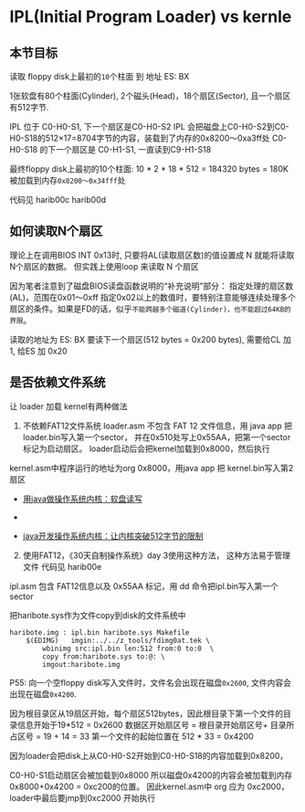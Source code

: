 # IPL(Initial Program Loader) vs kernle

## 本节目标
读取 floppy disk上最初的`10`个柱面 到 地址 ES: BX

1张软盘有80个柱面(Cylinder), 2个磁头(Head)，18个扇区(Sector), 且一个扇区有512字节. 

IPL 位于 C0-H0-S1, 下一个扇区是C0-H0-S2
IPL 会把磁盘上C0-H0-S2到C0-H0-S18的512×17=8704字节的内容，装载到了内存的0x8200～0xa3ff处
C0-H0-S18 的下一个扇区是 C0-H1-S1, 一直读到C9-H1-S18

最终floppy disk上最初的10个柱面: 10 * 2 * 18 * 512 = 184320 bytes = 180K 被加载到内存`0x8200～0x34fff`处

代码见
harib00c
harib00d

## 如何读取N个扇区
理论上在调用BIOS INT 0x13时, 只要将AL(读取扇区数)的值设置成 N 就能将读取 N个扇区的数据。
但实践上使用loop 来读取 N 个扇区

因为笔者注意到了磁盘BIOS读盘函数说明的“补充说明”部分：
指定处理的扇区数(AL)，范围在0x01～0xff 指定0x02以上的数值时，要特别注意能够连续处理多个扇区的条件。如果是FD的话，似乎`不能跨越多个磁道(Cylinder)，也不能超过64KB的界限`。

读取的地址为 ES: BX
要读下一个扇区(512 bytes = 0x200 bytes), 需要给CL 加 1, 给ES 加 0x20


## 是否依赖文件系统
让 loader 加载 kernel有两种做法

1. 不依赖FAT12文件系统
loader.asm 不包含 FAT 12 文件信息，用 java app 把 loader.bin写入第一个sector，
并在0x510处写上0x55AA，把第一个sector标记为启动扇区。
loader启动后会把kernel加载到0x8000，然后执行

kernel.asm中程序运行的地址为org   0x8000，用java app 把 kernel.bin写入第2扇区

- [用java做操作系统内核：软盘读写](https://blog.csdn.net/tyler_download/article/details/51815483)
- [](https://www.bilibili.com/video/BV1hJ411n7rs?p=3)


- [java开发操作系统内核：让内核突破512字节的限制](https://blog.csdn.net/tyler_download/article/details/51970921)



2. 使用FAT12，《30天自制操作系统》day 3使用这种方法， 这种方法易于管理文件
代码见 harib00e

ipl.asm 包含 FAT12信息以及 0x55AA 标记，用 dd 命令把ipl.bin写入第一个sector

把haribote.sys作为文件copy到disk的文件系统中
```
haribote.img : ipl.bin haribote.sys Makefile
	$(EDIMG)   imgin:../../z_tools/fdimg0at.tek \
		wbinimg src:ipl.bin len:512 from:0 to:0  \
		copy from:haribote.sys to:@: \
		imgout:haribote.img
```

P55: 向一个空floppy disk写入文件时，文件名会出现在磁盘`0x2600`, 文件内容会出现在磁盘`0x4200`.

因为根目录区从19扇区开始，每个扇区512bytes，因此根目录下第一个文件的目录信息开始于19*512 = 0x2600
数据区开始扇区号 = 根目录开始扇区号+ 目录所占区号 = 19 + 14 = 33
第一个文件的起始位置在 512 * 33 = 0x4200

因为loader会把disk上从C0-H0-S2开始到C0-H0-S18的内容加载到0x8200，

C0-H0-S1启动扇区会被加载到0x8000
所以磁盘0x4200的内容会被加载到内存0x8000+0x4200 = 0xc200的位置。
因此kernel.asm中 org 应为 0xc2000， loader中最后要jmp到0xc2000 开始执行





